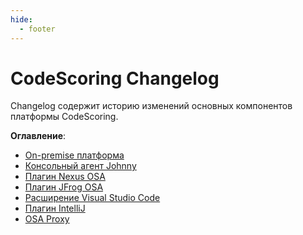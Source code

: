 ```yaml
---
hide:
  - footer
---
```


# CodeScoring Changelog

Changelog содержит историю изменений основных компонентов платформы CodeScoring.

**Оглавление**:

- [On-premise платформа](/changelog/on-premise-changelog)
- [Консольный агент Johnny](/changelog/johnny-changelog)
- [Плагин Nexus OSA](/changelog/nexus-changelog)
- [Плагин JFrog OSA](/changelog/jfrog-changelog)
- [Расширение Visual Studio Code](/changelog/vscode-changelog)
- [Плагин IntelliJ](/changelog/intellij-changelog)
- [OSA Proxy](/changelog/proxy-changelog)